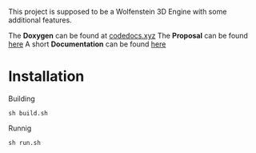 This project is supposed to be a Wolfenstein 3D Engine with some additional features.

The **Doxygen** can be found at [codedocs.xyz](https://codedocs.xyz/0x7477/2.5D-Engine/annotated.html)
The **Proposal** can be found [here](documentation/proposal.md)
A short **Documentation** can be found [here](documentation/documentation.md)

# Installation

Building
``` 
sh build.sh
```
Runnig
``` 
sh run.sh
```